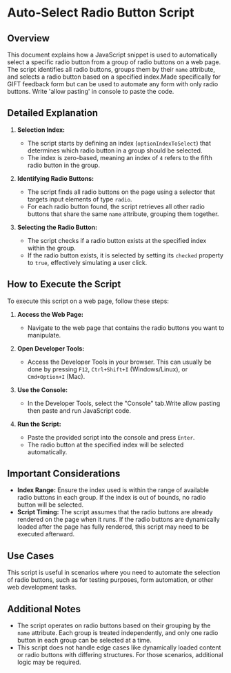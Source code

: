 # Auto-Select Radio Button Script

## Overview

This document explains how a JavaScript snippet is used to automatically select a specific radio button from a group of radio buttons on a web page. The script identifies all radio buttons, groups them by their `name` attribute, and selects a radio button based on a specified index.Made specifically for GIFT feedback form but can be used to automate any form with only radio buttons. Write 'allow pasting' in console to paste the code.

## Detailed Explanation

1. **Selection Index:**

   - The script starts by defining an index (`optionIndexToSelect`) that determines which radio button in a group should be selected.
   - The index is zero-based, meaning an index of `4` refers to the fifth radio button in the group.

2. **Identifying Radio Buttons:**

   - The script finds all radio buttons on the page using a selector that targets input elements of type `radio`.
   - For each radio button found, the script retrieves all other radio buttons that share the same `name` attribute, grouping them together.

3. **Selecting the Radio Button:**
   - The script checks if a radio button exists at the specified index within the group.
   - If the radio button exists, it is selected by setting its `checked` property to `true`, effectively simulating a user click.

## How to Execute the Script

To execute this script on a web page, follow these steps:

1. **Access the Web Page:**

   - Navigate to the web page that contains the radio buttons you want to manipulate.

2. **Open Developer Tools:**

   - Access the Developer Tools in your browser. This can usually be done by pressing `F12`, `Ctrl+Shift+I` (Windows/Linux), or `Cmd+Option+I` (Mac).

3. **Use the Console:**

   - In the Developer Tools, select the "Console" tab.Write allow pasting then paste and run JavaScript code.

4. **Run the Script:**
   - Paste the provided script into the console and press `Enter`.
   - The radio button at the specified index will be selected automatically.

## Important Considerations

- **Index Range:** Ensure the index used is within the range of available radio buttons in each group. If the index is out of bounds, no radio button will be selected.
- **Script Timing:** The script assumes that the radio buttons are already rendered on the page when it runs. If the radio buttons are dynamically loaded after the page has fully rendered, this script may need to be executed afterward.

## Use Cases

This script is useful in scenarios where you need to automate the selection of radio buttons, such as for testing purposes, form automation, or other web development tasks.

## Additional Notes

- The script operates on radio buttons based on their grouping by the `name` attribute. Each group is treated independently, and only one radio button in each group can be selected at a time.
- This script does not handle edge cases like dynamically loaded content or radio buttons with differing structures. For those scenarios, additional logic may be required.
